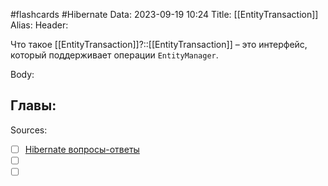 #flashcards #Hibernate 
Data: 2023-09-19 10:24
Title: [[EntityTransaction]]
Alias:
Header:

Что такое [[EntityTransaction]]?::[[EntityTransaction]] – это интерфейс, который поддерживает операции `EntityManager`.
<!--SR:!2023-11-04,10,730-->


Body:






Главы:
-


Sources:
- [ ] [Hibernate вопросы-ответы](https://docs.google.com/document/d/104EUUT-gv7xSalJlJu0DInzlyCVFjC5Sz2gcDoVtfyE/edit)
- [ ] []()
- [ ] []()
